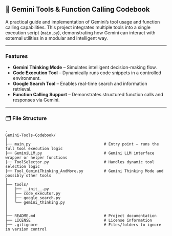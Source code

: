 ## 📘 Gemini Tools & Function Calling Codebook


A practical guide and implementation of Gemini’s tool usage and function calling capabilities. This project integrates multiple tools into a single execution script (`main.py`), demonstrating how Gemini can interact with external utilities in a modular and intelligent way.

---

### Features

*  **Gemini Thinking Mode** – Simulates intelligent decision-making flow.
*  **Code Execution Tool** – Dynamically runs code snippets in a controlled environment.
*  **Google Search Tool** – Enables real-time search and information retrieval.
*  **Function Calling Support** – Demonstrates structured function calls and responses via Gemini.

---

### 🗂️ File Structure

```plaintext
.
Gemini-Tools-Codebook/
│
├── main.py                                # Entry point – runs the full tool execution logic
├── GeminiLLM.py                           # Gemini LLM interface wrapper or helper functions
├── ToolSelector.py                        # Handles dynamic tool selection logic
├── Tool_GeminiThinking_AndMore.py         # Gemini Thinking Mode and possibly other tools
│
├── tools/                                
│   ├── __init__.py
│   ├── code_executor.py                  
│   ├── google_search.py
│   └── gemini_thinking.py
│
│
├── README.md                              # Project documentation
├── LICENSE                                # License information
├── .gitignore                             # Files/folders to ignore in version control

```

